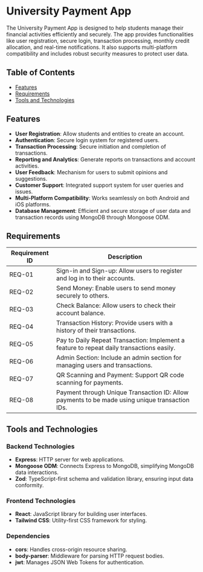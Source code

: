 # University Payment App

The University Payment App is designed to help students manage their financial activities efficiently and securely. The app provides functionalities like user registration, secure login, transaction processing, monthly credit allocation, and real-time notifications. It also supports multi-platform compatibility and includes robust security measures to protect user data.

## Table of Contents
- [Features](#features)
- [Requirements](#requirements)
- [Tools and Technologies](#tools-and-technologies)

## Features

- **User Registration**: Allow students and entities to create an account.
- **Authentication**: Secure login system for registered users.
- **Transaction Processing**: Secure initiation and completion of transactions.
- **Reporting and Analytics**: Generate reports on transactions and account activities.
- **User Feedback**: Mechanism for users to submit opinions and suggestions.
- **Customer Support**: Integrated support system for user queries and issues.
- **Multi-Platform Compatibility**: Works seamlessly on both Android and iOS platforms.
- **Database Management**: Efficient and secure storage of user data and transaction records using MongoDB through Mongoose ODM.

## Requirements
| Requirement ID | Description |
|----------------|-------------|
| REQ-01 | Sign-in and Sign-up: Allow users to register and log in to their accounts. |
| REQ-02 | Send Money: Enable users to send money securely to others. |
| REQ-03 | Check Balance: Allow users to check their account balance. |
| REQ-04 | Transaction History: Provide users with a history of their transactions. |
| REQ-05 | Pay to Daily Repeat Transaction: Implement a feature to repeat daily transactions easily. |
| REQ-06 | Admin Section: Include an admin section for managing users and transactions. |
| REQ-07 | QR Scanning and Payment: Support QR code scanning for payments. |
| REQ-08 | Payment through Unique Transaction ID: Allow payments to be made using unique transaction IDs. |


## Tools and Technologies

### Backend Technologies
- **Express**: HTTP server for web applications.
- **Mongoose ODM**: Connects Express to MongoDB, simplifying MongoDB data interactions.
- **Zod**: TypeScript-first schema and validation library, ensuring input data conformity.

### Frontend Technologies
- **React**: JavaScript library for building user interfaces.
- **Tailwind CSS**: Utility-first CSS framework for styling.

### Dependencies
- **cors**: Handles cross-origin resource sharing.
- **body-parser**: Middleware for parsing HTTP request bodies.
- **jwt**: Manages JSON Web Tokens for authentication.
